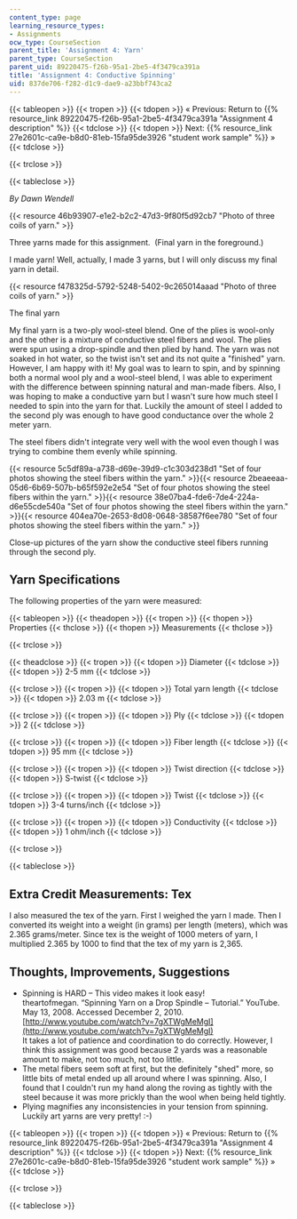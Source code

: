```yaml
---
content_type: page
learning_resource_types:
- Assignments
ocw_type: CourseSection
parent_title: 'Assignment 4: Yarn'
parent_type: CourseSection
parent_uid: 89220475-f26b-95a1-2be5-4f3479ca391a
title: 'Assignment 4: Conductive Spinning'
uid: 837de706-f282-d1c9-dae9-a23bbf743ca2
---
```


{{< tableopen >}}
{{< tropen >}}
{{< tdopen >}}
« Previous: Return to {{% resource_link 89220475-f26b-95a1-2be5-4f3479ca391a "Assignment 4 description" %}}
{{< tdclose >}}
{{< tdopen >}}
Next: {{% resource_link 27e2601c-ca9e-b8d0-81eb-15fa95de3926 "student work sample" %}} »
{{< tdclose >}}

{{< trclose >}}

{{< tableclose >}}

_By Dawn Wendell_

{{< resource 46b93907-e1e2-b2c2-47d3-9f80f5d92cb7 "Photo of three coils of yarn." >}}

Three yarns made for this assignment.  (Final yarn in the foreground.)

I made yarn! Well, actually, I made 3 yarns, but I will only discuss my final yarn in detail.

{{< resource f478325d-5792-5248-5402-9c265014aaad "Photo of three coils of yarn." >}}

The final yarn

My final yarn is a two-ply wool-steel blend. One of the plies is wool-only and the other is a mixture of conductive steel fibers and wool. The plies were spun using a drop-spindle and then plied by hand. The yarn was not soaked in hot water, so the twist isn't set and its not quite a "finished" yarn. However, I am happy with it! My goal was to learn to spin, and by spinning both a normal wool ply and a wool-steel blend, I was able to experiment with the difference between spinning natural and man-made fibers. Also, I was hoping to make a conductive yarn but I wasn't sure how much steel I needed to spin into the yarn for that. Luckily the amount of steel I added to the second ply was enough to have good conductance over the whole 2 meter yarn.

The steel fibers didn't integrate very well with the wool even though I was trying to combine them evenly while spinning.

{{< resource 5c5df89a-a738-d69e-39d9-c1c303d238d1 "Set of four photos showing the steel fibers within the yarn." >}}{{< resource 2beaeeaa-05d6-6b69-507b-b65f592e2e54 "Set of four photos showing the steel fibers within the yarn." >}}{{< resource 38e07ba4-fde6-7de4-224a-d6e55cde540a "Set of four photos showing the steel fibers within the yarn." >}}{{< resource 404ea70e-2653-8d08-0648-38587f6ee780 "Set of four photos showing the steel fibers within the yarn." >}}

Close-up pictures of the yarn show the conductive steel fibers running through the second ply.

Yarn Specifications
-------------------

The following properties of the yarn were measured:

{{< tableopen >}}
{{< theadopen >}}
{{< tropen >}}
{{< thopen >}}
Properties
{{< thclose >}}
{{< thopen >}}
Measurements
{{< thclose >}}

{{< trclose >}}

{{< theadclose >}}
{{< tropen >}}
{{< tdopen >}}
Diameter
{{< tdclose >}}
{{< tdopen >}}
2-5 mm
{{< tdclose >}}

{{< trclose >}}
{{< tropen >}}
{{< tdopen >}}
Total yarn length
{{< tdclose >}}
{{< tdopen >}}
2.03 m
{{< tdclose >}}

{{< trclose >}}
{{< tropen >}}
{{< tdopen >}}
Ply
{{< tdclose >}}
{{< tdopen >}}
2
{{< tdclose >}}

{{< trclose >}}
{{< tropen >}}
{{< tdopen >}}
Fiber length
{{< tdclose >}}
{{< tdopen >}}
95 mm
{{< tdclose >}}

{{< trclose >}}
{{< tropen >}}
{{< tdopen >}}
Twist direction
{{< tdclose >}}
{{< tdopen >}}
S-twist
{{< tdclose >}}

{{< trclose >}}
{{< tropen >}}
{{< tdopen >}}
Twist
{{< tdclose >}}
{{< tdopen >}}
3-4 turns/inch
{{< tdclose >}}

{{< trclose >}}
{{< tropen >}}
{{< tdopen >}}
Conductivity
{{< tdclose >}}
{{< tdopen >}}
1 ohm/inch
{{< tdclose >}}

{{< trclose >}}

{{< tableclose >}}

Extra Credit Measurements: Tex
------------------------------

I also measured the tex of the yarn. First I weighed the yarn I made. Then I converted its weight into a weight (in grams) per length (meters), which was 2.365 grams/meter. Since tex is the weight of 1000 meters of yarn, I multiplied 2.365 by 1000 to find that the tex of my yarn is 2,365.

Thoughts, Improvements, Suggestions
-----------------------------------

*   Spinning is HARD – This video makes it look easy!  
    theartofmegan. “Spinning Yarn on a Drop Spindle – Tutorial.” YouTube. May 13, 2008. Accessed December 2, 2010. [http://www.youtube.com/watch?v=7gXTWgMeMgI](http://www.youtube.com/watch?v=7gXTWgMeMgI)  
    It takes a lot of patience and coordination to do correctly. However, I think this assignment was good because 2 yards was a reasonable amount to make, not too much, not too little.
*   The metal fibers seem soft at first, but the definitely "shed" more, so little bits of metal ended up all around where I was spinning. Also, I found that I couldn't run my hand along the roving as tightly with the steel because it was more prickly than the wool when being held tightly.
*   Plying magnifies any inconsistencies in your tension from spinning. Luckily art yarns are very pretty! :-)

{{< tableopen >}}
{{< tropen >}}
{{< tdopen >}}
« Previous: Return to {{% resource_link 89220475-f26b-95a1-2be5-4f3479ca391a "Assignment 4 description" %}}
{{< tdclose >}}
{{< tdopen >}}
Next: {{% resource_link 27e2601c-ca9e-b8d0-81eb-15fa95de3926 "student work sample" %}} »
{{< tdclose >}}

{{< trclose >}}

{{< tableclose >}}